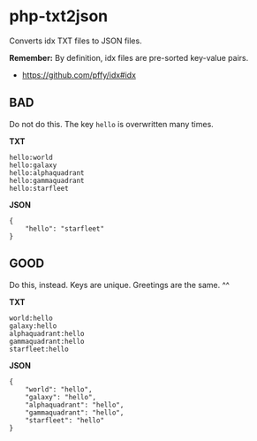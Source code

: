 php-txt2json
============

Converts idx TXT files to JSON files.

**Remember:** By definition, idx files are pre-sorted key-value pairs.
+ https://github.com/pffy/idx#idx

## BAD

Do not do this. The key `hello` is overwritten many times.

**TXT**
```
hello:world
hello:galaxy
hello:alphaquadrant
hello:gammaquadrant
hello:starfleet
```

**JSON**
```
{
    "hello": "starfleet"
}
```


## GOOD

Do this, instead. Keys are unique. Greetings are the same. ^^

**TXT**
```
world:hello
galaxy:hello
alphaquadrant:hello
gammaquadrant:hello
starfleet:hello
```

**JSON**
```
{
    "world": "hello",
    "galaxy": "hello",
    "alphaquadrant": "hello",
    "gammaquadrant": "hello",
    "starfleet": "hello"
}
```
